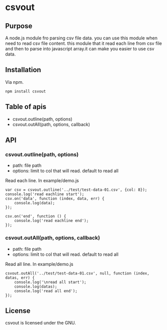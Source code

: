 # csvout



## Purpose
A node.js module fro parsing csv file data.
you can use this module when need to read csv file content. this module that it read each line from csv file and then to parse into javascript array.it can make you easier to use csv data.



## Installation

Via npm.
```
npm install csvout
```



## Table of apis
* csvout.outline(path, options)
* csvout.outAll(path, options, callback)



## API
### csvout.outline(path, options)
* path: file path
* options: limit to col that will read. default to read all<br />

Read each line.
In example/demo.js
```
var csv = csvout.outline('../test/test-data-01.csv', {col: 8});
console.log('read eachline start');
csv.on('data', function (index, data, err) {
    console.log(data);
});

csv.on('end', function () {
    console.log('read eachline end');
});
```

### csvout.outAll(path, options, callback)
* path: file path
* options: limit to col that will read. default to read all<br />

Read all line.
In example/demo.js
```
csvout.outAll('../test/test-data-01.csv', null, function (index, datas, err) {
    console.log('\nread all start');
    console.log(datas);
    console.log('read all end');
});
```



## License
csvout  is licensed under the GNU.
